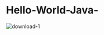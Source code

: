 # Hello-World-Java-
![download-1](https://user-images.githubusercontent.com/27693622/80304603-015b2b00-87af-11ea-85de-969965ae8284.jpg)